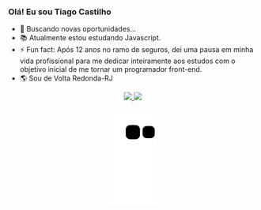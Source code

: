### Olá! Eu sou Tiago Castilho

- 🔎 Buscando novas oportunidades...
- 📚 Atualmente estou estudando Javascript.
- ⚡ Fun fact: Após 12 anos no ramo de seguros, dei uma pausa em minha vida profissional para me dedicar inteiramente aos estudos com o objetivo inicial de me tornar um programador front-end.
- 🌎 Sou de Volta Redonda-RJ

<div align="center">
  <a href="https://github.com/TiagoCastilho">
  <img height="180em" src="https://github-readme-stats.vercel.app/api?username=TiagoCastilho&show_icons=true&theme=tokyonight&include_all_commits=true&count_private=true"/>
  <img height="180em" src="https://github-readme-stats.vercel.app/api/top-langs/?username=TiagoCastilho&layout=compact&langs_count=7&theme=tokyonight"/>
</div>
<div align="center">
  
  ![Snake animation](https://github.com/TiagoCastilho/TiagoCastilho/blob/output/github-contribution-grid-snake.svg)
 
</div>
